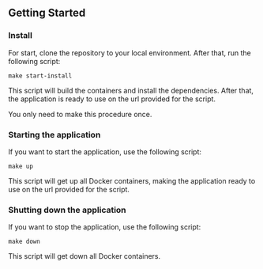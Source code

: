 ## Getting Started

### Install

For start, clone the repository to your local environment. After that, run the following script:

`make start-install`

This script will build the containers and install the dependencies. After that, the application is ready to use on the url provided for the script.

You only need to make this procedure once.

### Starting the application

If you want to start the application, use the following script:

`make up`

This script will get up all Docker containers, making the application ready to use on the url provided for the script.

### Shutting down the application

If you want to stop the application, use the following script:

`make down`

This script will get down all Docker containers.